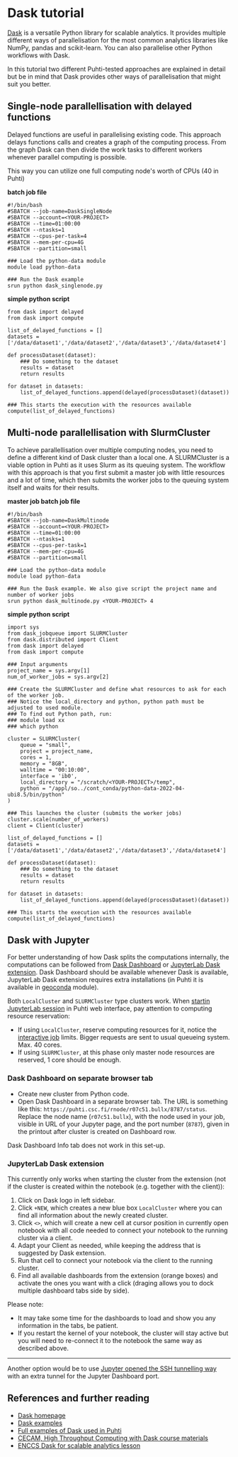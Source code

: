 # Dask tutorial

[Dask](https://dask.org/) is a versatile Python library for scalable analytics. It provides multiple different ways of parallelisation for the most common analytics libraries like NumPy, pandas and scikit-learn. You can also parallelise other Python workflows with Dask.

In this tutorial two different Puhti-tested approaches are explained in detail but be in mind that Dask provides other ways of parallelisation that might suit you better.

## Single-node parallellisation with delayed functions

Delayed functions are useful in parallelising existing code. This approach delays functions calls and creates a graph of the computing process. From the graph Dask can then divide the work tasks to different workers whenever parallel computing is possible.

This way you can utilize one full computing node's worth of CPUs (40 in Puhti)

__batch job file__
```
#!/bin/bash
#SBATCH --job-name=DaskSingleNode
#SBATCH --account=<YOUR-PROJECT>
#SBATCH --time=01:00:00
#SBATCH --ntasks=1
#SBATCH --cpus-per-task=4
#SBATCH --mem-per-cpu=4G
#SBATCH --partition=small

### Load the python-data module
module load python-data

### Run the Dask example
srun python dask_singlenode.py 
```


__simple python script__
```
from dask import delayed
from dask import compute

list_of_delayed_functions = []
datasets =['/data/dataset1','/data/dataset2','/data/dataset3','/data/dataset4']

def processDataset(dataset):
    ### Do something to the dataset 
    results = dataset
    return results

for dataset in datasets:
    list_of_delayed_functions.append(delayed(processDataset)(dataset))

### This starts the execution with the resources available
compute(list_of_delayed_functions)

```

## Multi-node parallellisation with SlurmCluster

To achieve parallellisation over multiple computing nodes, you need to define a different kind of Dask cluster than a local one. A SLURMCluster is a viable option in Puhti as it uses Slurm as its queuing system. The workflow with this approach is that you first submit a master job with little resources and a lot of time, which then submits the worker jobs to the queuing system itself and waits for their results.

__master job batch job file__
```
#!/bin/bash
#SBATCH --job-name=DaskMultinode
#SBATCH --account=<YOUR-PROJECT>
#SBATCH --time=01:00:00
#SBATCH --ntasks=1
#SBATCH --cpus-per-task=1
#SBATCH --mem-per-cpu=4G
#SBATCH --partition=small

### Load the python-data module
module load python-data

### Run the Dask example. We also give script the project name and number of worker jobs
srun python dask_multinode.py <YOUR-PROJECT> 4
```

__simple python script__
```
import sys
from dask_jobqueue import SLURMCluster
from dask.distributed import Client
from dask import delayed
from dask import compute

### Input arguments
project_name = sys.argv[1]
num_of_worker_jobs = sys.argv[2]

### Create the SLURMCluster and define what resources to ask for each of the worker job. 
### Notice the local_directory and python, python path must be adjusted to used module.
### To find out Python path, run: 
### module load xx
### which python

cluster = SLURMCluster(
    queue = "small",
    project = project_name,
    cores = 1,
    memory = "8GB",
    walltime = "00:10:00",
    interface = 'ib0',
    local_directory = "/scratch/<YOUR-PROJECT>/temp",
    python = "/appl/so../cont_conda/python-data-2022-04-ubi8.5/bin/python"
)

### This launches the cluster (submits the worker jobs)
cluster.scale(number_of_workers)
client = Client(cluster)

list_of_delayed_functions = []
datasets =['/data/dataset1','/data/dataset2','/data/dataset3','/data/dataset4']

def processDataset(dataset):
    ### Do something to the dataset 
    results = dataset
    return results

for dataset in datasets:
    list_of_delayed_functions.append(delayed(processDataset)(dataset))

### This starts the execution with the resources available
compute(list_of_delayed_functions)
```

## Dask with Jupyter 

For better understanding of how Dask splits the computations internally, the computations can be followed from [Dask Dashboard](https://docs.dask.o../stable/diagnostics-distributed.html) or [JupyterLab Dask extension](https://github.com/dask/dask-labextension). Dask Dashboard should be available whenever Dask is available, JupyterLab Dask extension requires extra installations (in Puhti it is available in [geoconda](../apps/geoconda.md) module). 

Both `LocalCluster` and `SLURMCluster` type clusters work. When [startin JupyterLab session](../computing/webinterface/jupyter.md) in Puhti web interface, pay attention to computing resource reservation: 

* If using `LocalCluster`, reserve computing resources for it, notice the [interactive job](../computing/running/interactive-usage.md) limits. Bigger requests are sent to usual queueing system. Max. 40 cores.
* If using `SLURMCluster`, at this phase only master node resources are reserved, 1 core should be enough.

### Dask Dashboard on separate browser tab

* Create new cluster from Python code.
* Open Dask Dashboard in a separate browser tab. The URL is something like this: `https://puhti.csc.fi/rnode/r07c51.bullx/8787/status`. Replace the node name (`r07c51.bullx`), with the node used in your job, visible in URL of your Jupyter page, and the port number (`8787`), given in the printout after cluster is created on Dashboard row.

Dask Dashboard Info tab does not work in this set-up.

### JupyterLab Dask extension

This currently only works when starting the cluster from the extension (not if the cluster is created within the notebook (e.g. together with the client)): 

1. Click on Dask logo in left sidebar. 
2. Click `+NEW`, which creates a new blue box `LocalCluster` where you can find all information about the newly created cluster.
3. Click `<>`, which will create a new cell at cursor position in currently open notebook with all code needed to connect your notebook to the running cluster via a client.   
4. Adapt your Client as needed, while keeping the address that is suggested by Dask extension.
5. Run that cell to connect your notebook via the client to the running cluster.
6. Find all available dashboards from the extension (orange boxes) and activate the ones you want with a click (draging allows you to dock multiple dashboard tabs side by side).

Please note:

* It may take some time for the dashboards to load and show you any information in the tabs, be patient.
* If you restart the kernel of your notebook, the cluster will stay active but you will need to re-connect it to the notebook the same way as described above.

***
Another option would be to use [Jupyter opened the SSH tunnelling way](rstudio-or-jupyter-notebooks.md) with an extra tunnel for the Jupyter Dashboard port.

## References and further reading

- [Dask homepage](https://dask.org/)
- [Dask examples](https://examples.dask.org/)
- [Full examples of Dask used in Puhti](https://github.com/csc-training/geocomputing/tree/master/python/puhti/05_parallel_dask)
- [CECAM, High Throughput Computing with Dask course materials](https://www.cecam.org/workshop-details/1022)
- [ENCCS Dask for scalable analytics lesson](https://enccs.github.io/HPDA-Python/dask/)
